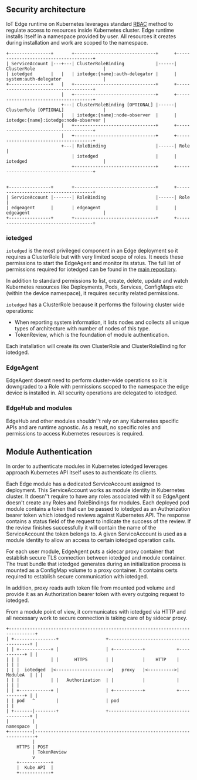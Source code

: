
## Security architecture

IoT Edge runtime on Kubernetes leverages standard [RBAC](https://kubernetes.io/docs/reference/access-authn-authz/rbac/) method to regulate access to resources inside Kubernetes cluster. Edge runtime installs itself in a namespace provided by user. All resources it creates during installation and work are scoped to the namespace.

```
+----------------+       +-------------------------------+      +--------------------------------------+
| ServiceAccount |---+---| ClusterRoleBinding            |------| ClusterRole                          |
| iotedged       |   |   | iotedge:{name}:auth-delegator |      | system:auth-delegator                |
+----------------+   |   +-------------------------------+      +--------------------------------------+
                     |   +-------------------------------+      +--------------------------------------+
                     +---| ClusterRoleBinding [OPTIONAL] |------| ClusterRole [OPTIONAL]               |
                     |   | iotedge:{name}:node-observer  |      | iotedge:{name}:iotedge:node-observer |
                     |   +-------------------------------+      +--------------------------------------+
                     |   +-------------------------------+      +--------------------------------------+
                     +---| RoleBinding                   |------| Role                                 |
                         | iotedged                      |      | iotedged                             |
                         +-------------------------------+      +--------------------------------------+


+----------------+       +-------------------------------+      +--------------------------------------+
| ServiceAccount |-------| RoleBinding                   |------| Role                                 |
| edgeagent      |       | edgeagent                     |      | edgeagent                            |
+----------------+       +-------------------------------+      +--------------------------------------+
```

### iotedged

`iotedged` is the most privileged component in an Edge deployment so it requires a ClusterRole but with very limited scope of roles. It needs these permissions to start the EdgeAgent and monitor its status. The full list of permissions required for iotedged can be found in the [main repository](https://github.com/Azure/iotedge/blob/master/kubernetes/charts/edge-kubernetes/templates/edge-rbac.yaml). 

In addition to standard permissions to list, create, delete, update and watch Kubernetes resources like Deployments, Pods, Services, ConfigMaps etc (within the device namespace), it requires security related permissions.

`iotedged` has a ClusterRole because it performs the following cluster wide operations:
* When reporting system information, it lists nodes and collects all unique types of architecture with number of nodes of this type. 
* TokenReview, which is the foundation of module authentication.

Each installation will create its own ClusterRole and ClusterRoleBinding for iotedged.

### EdgeAgent

EdgeAgent doesnt need to perform cluster-wide operations so it is downgraded to a Role with permissions scoped to the namespace the edge device is installed in. All security operations are delegated to iotedged.

### EdgeHub and modules

EdgeHub and other modules shouldn''t rely on any Kubernetes specific APIs and are runtime agnostic. As a result, no specific roles and permissions to access Kubernetes resources is required.

## Module Authentication

In order to authenticate modules in Kubernetes iotedged leverages approach Kubernetes API itself uses to authenticate its clients.

Each Edge module has a dedicated ServiceAccount assigned to deployment. This ServiceAccount works as module identity in Kubernetes cluster. It doesn''t require to have any roles associated with it so EdgeAgent doesn't create any Roles and RoleBindings for modules. Each deployed pod module contains a token that can be passed to iotedged as an Authorization bearer token which iotedged reviews against Kubernetes API. The response contains a status field of the request to indicate the success of the review. If the review finishes successfully it will contain the name of the ServiceAccount the token belongs to. A given ServiceAccount is used as a module identity to allow an access to certain iotedged operation calls.

For each user module, EdgeAgent puts a sidecar proxy container that establish secure TLS connection between iotedged and module container. The trust bundle that iotedged generates during an initialization process is mounted as a ConfigMap volume to a proxy container. It contains certs required to establish secure communication with iotedged.

In addition, proxy reads auth token file from mounted pod volume and provide it as an Authorization bearer token with every outgoing request to iotedged.

From a module point of view, it communicates with iotedged via HTTP and all necessary work to secure connection is taking care of by sidecar proxy.

```
+--------------------------------------------------------------------------------+
| +----------------+                  +----------------------------------------+ |                
| | +------------+ |                  | +-----------+            +-----------+ | |                
| | |            | |      HTTPS       | |           |    HTTP    |           | | |                 
| | |  iotedged  |<-------------------->|   proxy   |<---------->|  ModuleA  | | |                 
| | |            | |   Authorization  | |           |            |           | | |                 
| | +------------+ |                  | +-----------+            +-----------+ | |                 
| | pod   ^        |                  | pod                                    | |                 
| +-------|--------+                  +----------------------------------------+ |                 
|         |                                                           namespace  |                  
+---------|----------------------------------------------------------------------+
          |
    HTTPS | POST                                                                              
          | TokenReview                                                                            
          v                                                                                        
    +------------+                                                                                 
    |  Kube API  |                                                                                 
    +------------+                                                                                 
```

